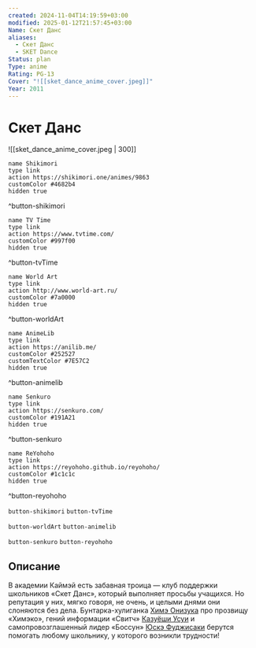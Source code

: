 ```yaml
---
created: 2024-11-04T14:19:59+03:00
modified: 2025-01-12T21:57:45+03:00
Name: Скет Данс
aliases:
  - Скет Данс
  - SKET Dance
Status: plan
Type: anime
Rating: PG-13
Cover: "![[sket_dance_anime_cover.jpeg]]"
Year: 2011
---
```


# Скет Данс

![[sket_dance_anime_cover.jpeg | 300]]

```button
name Shikimori
type link
action https://shikimori.one/animes/9863
customColor #4682b4
hidden true
```
^button-shikimori

```button
name TV Time
type link
action https://www.tvtime.com/
customColor #997f00
hidden true
```
^button-tvTime

```button
name World Art
type link
action http://www.world-art.ru/
customColor #7a0000
hidden true
```
^button-worldArt

```button
name AnimeLib
type link
action https://anilib.me/
customColor #252527
customTextColor #7E57C2
hidden true
```
^button-animelib

```button
name Senkuro
type link
action https://senkuro.com/
customColor #191A21
hidden true
```
^button-senkuro

```button
name ReYohoho
type link
action https://reyohoho.github.io/reyohoho/
customColor #1c1c1c
hidden true
```
^button-reyohoho

`button-shikimori` `button-tvTime`

`button-worldArt` `button-animelib`

`button-senkuro` `button-reyohoho`

## Описание

В академии Каймэй есть забавная троица — клуб поддержки школьников «Скет Данс», который выполняет просьбы учащихся. Но репутация у них, мягко говоря, не очень, и целыми днями они слоняются без дела. Бунтарка-хулиганка [Химэ Онизука](https://shikimori.one/characters/17245-hime-onizuka) про прозвищу «Химэко», гений информации «Свитч» [Казуёши Усуи](https://shikimori.one/characters/17246-kazuyoshi-usui) и самопровозглашенный лидер «Боссун» [Юскэ Фуджисаки](https://shikimori.one/characters/17244-yuusuke-fujisaki) берутся помогать любому школьнику, у которого возникли трудности!
